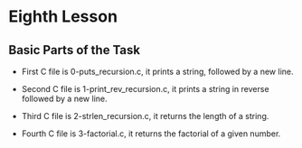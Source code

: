 # Eighth Lesson

## Basic Parts of the Task

- First C file is 0-puts_recursion.c, it prints a string, followed by a new line.

- Second C file is 1-print_rev_recursion.c, it prints a string in reverse followed by a new line.

- Third C file is 2-strlen_recursion.c, it returns the length of a string.

- Fourth C file is 3-factorial.c, it returns the factorial of a given number.
